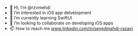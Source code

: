 - 👋 Hi, I’m @rzvmehdi
- 👀 I’m interested in iOS app delvelopment
- 🌱 I’m currently learning SwiftUI
- 💞️ I’m looking to collaborate on developing iOS apps
- 📫 How to reach me www.linkedin.com/in/seyedmahdi-razavi


<!---
rzvmehdi/rzvmehdi is a ✨ special ✨ repository because its `README.md` (this file) appears on your GitHub profile.
You can click the Preview link to take a look at your changes.
--->
